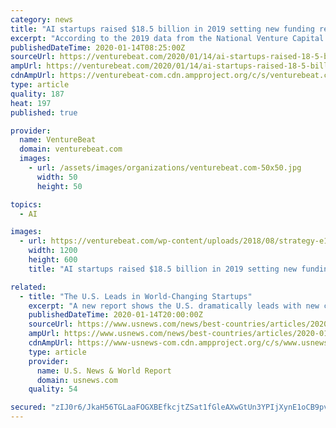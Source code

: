 ```yaml
---
category: news
title: "AI startups raised $18.5 billion in 2019 setting new funding record"
excerpt: "According to the 2019 data from the National Venture Capital Association, 1,356 AI-related companies in the U.S. raised $18.457 billion. That topped the 1,281 companies that raised $16.8 billion in 2018, according to the 4Q 2019 PitchBook-NVCA Venture Monitor. NVCA had projected that AI startups were on pace to set a new record after Q3 funding ..."
publishedDateTime: 2020-01-14T08:25:00Z
sourceUrl: https://venturebeat.com/2020/01/14/ai-startups-raised-18-5-billion-in-2019-setting-new-funding-record/
ampUrl: https://venturebeat.com/2020/01/14/ai-startups-raised-18-5-billion-in-2019-setting-new-funding-record/amp/
cdnAmpUrl: https://venturebeat-com.cdn.ampproject.org/c/s/venturebeat.com/2020/01/14/ai-startups-raised-18-5-billion-in-2019-setting-new-funding-record/amp/
type: article
quality: 187
heat: 197
published: true

provider:
  name: VentureBeat
  domain: venturebeat.com
  images:
    - url: /assets/images/organizations/venturebeat.com-50x50.jpg
      width: 50
      height: 50

topics:
  - AI

images:
  - url: https://venturebeat.com/wp-content/uploads/2018/08/strategy-e1576104489834.jpg?fit=1200%2C600&strip=all
    width: 1200
    height: 600
    title: "AI startups raised $18.5 billion in 2019 setting new funding record"

related:
  - title: "The U.S. Leads in World-Changing Startups"
    excerpt: "A new report shows the U.S. dramatically leads with new companies focused on emerging technologies. The United States enters 2020 on a favorable technology setting, with 23 of 36 of what CB Insights labels \"game-changing\" tech startup companies this year being based in the country."
    publishedDateTime: 2020-01-14T20:00:00Z
    sourceUrl: https://www.usnews.com/news/best-countries/articles/2020-01-14/the-us-has-the-most-startups-that-could-change-the-world
    ampUrl: https://www.usnews.com/news/best-countries/articles/2020-01-14/the-us-has-the-most-startups-that-could-change-the-world?context=amp
    cdnAmpUrl: https://www-usnews-com.cdn.ampproject.org/c/s/www.usnews.com/news/best-countries/articles/2020-01-14/the-us-has-the-most-startups-that-could-change-the-world?context=amp
    type: article
    provider:
      name: U.S. News & World Report
      domain: usnews.com
    quality: 54

secured: "zIJ0r6/JkaH56TGLaaFOGXBEfkcjtZSat1fGleAXwGtUn3YPIjXynE1oCB9pv4gAqO+mtXbFPh1VtLqak2HOr2Mlqa8zMnCxTGH8rH1V5Xdc3Gf59UlmwyVujzPeVOv7LpvcDL62JokDUpDmP/8aqZ4J2OoTM1D2kB8WbPyekBF5C3ibh2LhhzzHiAoQd1KJQTOsPZYfMRmzMNbqQB8JoOML6rJYEhOv6bEgqfmFAtIIzF6PMufLqReXmDqrA2xhMIPa+ZpXrpWDhdvlzBHHISmnkkketp07R7FUIziZn5g2PZ9eTcxVmUchl2SagiXS;QaCTHuWEJs5Gd89Wwf4QNg=="
---
```


